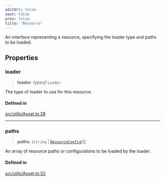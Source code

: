 ```yaml
---
editUrl: false
next: false
prev: false
title: "Resource"
---
```


An interface representing a resource, specifying the loader type and paths to be loaded.

## Properties

### loader

> **loader**: *typeof* `Loader`

The type of loader to use for this resource.

#### Defined in

[src/utils/Asset.ts:28](https://github.com/agargaro/three.ez/blob/3fdd7e09783eb2a959141bd465ac646bca571e93/src/utils/Asset.ts#L28)

***

### paths

> **paths**: (`string` \| [`ResourceConfig`](/api/interfaces/resourceconfig/))[]

An array of resource paths or configurations to be loaded by the loader.

#### Defined in

[src/utils/Asset.ts:32](https://github.com/agargaro/three.ez/blob/3fdd7e09783eb2a959141bd465ac646bca571e93/src/utils/Asset.ts#L32)
